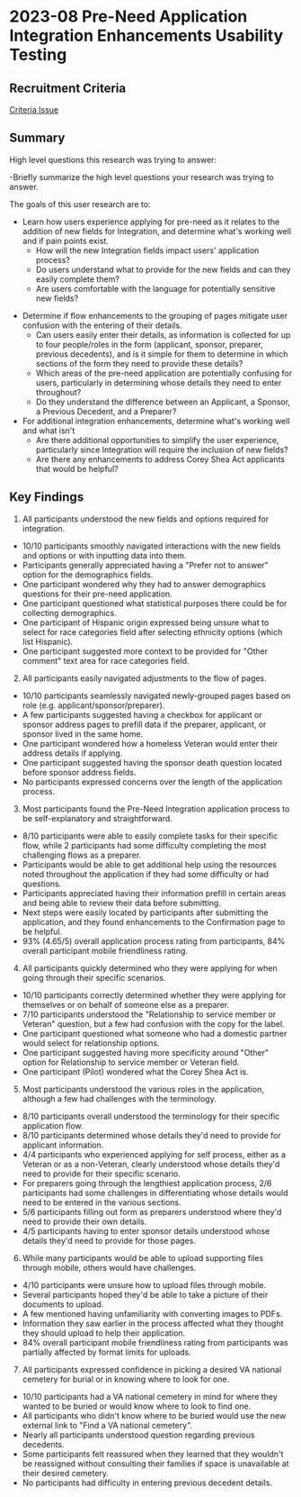 # 2023-08 Pre-Need Application Integration Enhancements Usability Testing

## Recruitment Criteria 
[Criteria Issue](https://github.com/department-of-veterans-affairs/va.gov-research-repository/issues/354) 

## Summary

High level questions this research was trying to answer:

-Briefly summarize the high level questions your research was trying to answer.

The goals of this user research are to: 
 - Learn how users experience applying for pre-need as it relates to the addition of new fields for Integration, and determine what's working well and if pain points exist.
    - How will the new Integration fields impact users' application process?
    - Do users understand what to provide for the new fields and can they easily complete them?
    - Are users comfortable with the language for potentially sensitive new fields?
  * Determine if flow enhancements to the grouping of pages mitigate user confusion with the entering of their details.
    - Can users easily enter their details, as information is collected for up to four people/roles in the form (applicant, sponsor, preparer, previous decedents), and is it simple for them to determine in which sections of the form they need to provide these details?
    - Which areas of the pre-need application are potentially confusing for users, particularly in determining whose details they need to enter throughout?
    - Do they understand the difference between an Applicant, a Sponsor, a Previous Decedent, and a Preparer? 
* For additional integration enhancements, determine what's working well and what isn't
    - Are there additional opportunities to simplify the user experience, particularly since Integration will require the inclusion of new fields?
   - Are there any enhancements to address Corey Shea Act applicants that would be helpful?

## Key Findings

1. All participants understood the new fields and options required for integration.
  - 10/10 participants smoothly navigated interactions with the new fields and options or with inputting data into them.
  - Participants generally appreciated having a "Prefer not to answer" option for the demographics fields.
  - One participant wondered why they had to answer demographics questions for their pre-need application.
  - One participant questioned what statistical purposes there could be for collecting demographics.
  - One participant of Hispanic origin expressed being unsure what to select for race categories field after selecting ethnicity options (which list Hispanic).
  - One participant suggested more context to be provided for "Other comment" text area for race categories field.

2. All participants easily navigated adjustments to the flow of pages.
  - 10/10 participants seamlessly navigated newly-grouped pages based on role (e.g. applicant/sponsor/preparer).
  - A few participants suggested having a checkbox for applicant or sponsor address pages to prefill data if the preparer, applicant, or sponsor lived in the same home.
  - One participant wondered how a homeless Veteran would enter their address details if applying.
  - One participant suggested having the sponsor death question located before sponsor address fields.
  - No participants expressed concerns over the length of the application process.

3. Most participants found the Pre-Need Integration application process to be self-explanatory and straightforward.
  - 8/10 participants were able to easily complete tasks for their specific flow, while 2 participants had some difficulty completing the most challenging flows as a preparer.
  - Participants would be able to get additional help using the resources noted throughout the application if they had some difficulty or had questions.
  - Participants appreciated having their information prefill in certain areas and being able to review their data before submitting.
  - Next steps were easily located by participants after submitting the application, and they found enhancements to the Confirmation page to be helpful.
  - 93% (4.65/5) overall application process rating from participants, 84% overall participant mobile friendliness rating.

4. All participants quickly determined who they were applying for when going through their specific scenarios.
  - 10/10 participants correctly determined whether they were applying for themselves or on behalf of someone else as a preparer.
  - 7/10 participants understood the "Relationship to service member or Veteran" question, but a few had confusion with the copy for the label.
  - One participant questioned what someone who had a domestic partner would select for relationship options.
  - One participant suggested having more specificity around "Other" option for Relationship to service member or Veteran field.
  - One participant (Pilot) wondered what the Corey Shea Act is.

5. Most participants understood the various roles in the application, although a few had challenges with the terminology.
  - 8/10 participants overall understood the terminology for their specific application flow.
  - 8/10 participants determined whose details they'd need to provide for applicant information.
  - 4/4 participants who experienced applying for self process, either as a Veteran or as a non-Veteran, clearly understood whose details they'd need to provide for their specific scenario.
  - For preparers going through the lengthiest application process, 2/6 participants had some challenges in differentiating whose details would need to be entered in the various sections.
  - 5/6 participants filling out form as preparers understood where they'd need to provide their own details.
  - 4/5 participants having to enter sponsor details understood whose details they'd need to provide for those pages.

6. While many participants would be able to upload supporting files through mobile, others would have challenges.
  - 4/10 participants were unsure how to upload files through mobile.
  - Several participants hoped they'd be able to take a picture of their documents to upload.
  - A few mentioned having unfamiliarity with converting images to PDFs.
  - Information they saw earlier in the process affected what they thought they should upload to help their application.
  - 84% overall participant mobile friendliness rating from participants was partially affected by format limits for uploads.

7. All participants expressed confidence in picking a desired VA national cemetery for burial or in knowing where to look for one. 
  - 10/10 participants had a VA national cemetery in mind for where they wanted to be buried or would know where to look to find one.
  - All participants who didn't know where to be buried would use the new external link to "Find a VA national cemetery".
  - Nearly all participants understood question regarding previous decedents.
  - Some participants felt reassured when they learned that they wouldn't be reassigned without consulting their families if space is unavailable at their desired cemetery.
  - No participants had difficulty in entering previous decedent details.
